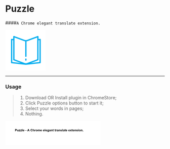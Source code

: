 # Puzzle

####`A Chrome elegant translate extension.`

![logo](./img/icon.png)

- - -

### Usage

>1. Download OR Install plugin in ChromeStore;
>2. Click Puzzle options button to start it;
>3. Select your words in pages;
>4. Nothing.

<img src="./img/x.gif" style="width: 60%">
